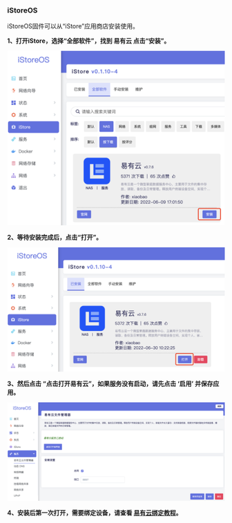 ### iStoreOS

iStoreOS固件可以从“iStore”应用商店安装使用。

**1、打开iStore，选择“全部软件”，找到 易有云 点击“安装”。**

![png](./image/istoreos/istoreos1.jpg)

**2、等待安装完成后，点击“打开”。**

![png](./image/istoreos/istoreos2.jpg)

**3、然后点击 “点击打开易有云”，如果服务没有启动，请先点击 ‘启用’ 并保存应用。**

![png](./image/istoreos/istoreos3.jpg)

**4、安装后第一次打开，需要绑定设备，请查看 [易有云绑定教程](/zh/guide/linkease/install/cloud.md)。**
